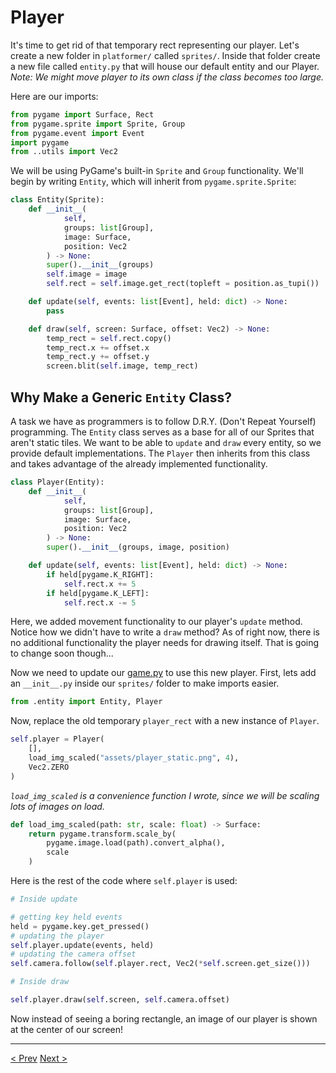 # Player

It's time to get rid of that temporary rect representing our player. Let's create a new folder in `platformer/` called `sprites/`. Inside that folder create a new file called `entity.py` that will house our default entity and our Player. *Note: We might move player to its own class if the class becomes too large.* 

Here are our imports:

```python
from pygame import Surface, Rect
from pygame.sprite import Sprite, Group
from pygame.event import Event
import pygame
from ..utils import Vec2
```

We will be using PyGame's built-in `Sprite` and `Group` functionality. We'll begin by writing `Entity`, which will inherit from `pygame.sprite.Sprite`:

```python
class Entity(Sprite):
    def __init__(
            self,
            groups: list[Group],
            image: Surface,
            position: Vec2
        ) -> None:
        super().__init__(groups)
        self.image = image
        self.rect = self.image.get_rect(topleft = position.as_tupi())

    def update(self, events: list[Event], held: dict) -> None:
        pass

    def draw(self, screen: Surface, offset: Vec2) -> None:
        temp_rect = self.rect.copy()
        temp_rect.x += offset.x
        temp_rect.y += offset.y
        screen.blit(self.image, temp_rect)
```

## Why Make a Generic `Entity` Class?

A task we have as programmers is to follow D.R.Y. (Don't Repeat Yourself) programming. The `Entity` class serves as a base for all of our Sprites that aren't static tiles. We want to be able to `update` and `draw` every entity, so we provide default implementations. The `Player` then inherits from this class and takes advantage of the already implemented functionality.

```python
class Player(Entity):
    def __init__(
            self,
            groups: list[Group],
            image: Surface,
            position: Vec2
        ) -> None:
        super().__init__(groups, image, position)

    def update(self, events: list[Event], held: dict) -> None:
        if held[pygame.K_RIGHT]:
            self.rect.x += 5
        if held[pygame.K_LEFT]:
            self.rect.x -= 5
```

Here, we added movement functionality to our player's `update` method. Notice how we didn't have to write a `draw` method? As of right now, there is no additional functionality the player needs for drawing itself. That is going to change soon though... 

Now we need to update our [game.py](../platformer/core/game.py) to use this new player. First, lets add an `__init__.py` inside our `sprites/` folder to make imports easier.

```python
from .entity import Entity, Player
```

Now, replace the old temporary `player_rect` with a new instance of `Player`.

```python
self.player = Player(
	[],
	load_img_scaled("assets/player_static.png", 4),
	Vec2.ZERO
)
```

*`load_img_scaled` is a convenience function I wrote, since we will be scaling lots of images on load.*

```python
def load_img_scaled(path: str, scale: float) -> Surface:
    return pygame.transform.scale_by(
        pygame.image.load(path).convert_alpha(),
        scale
    )
```

Here is the rest of the code where `self.player` is used:

```python
# Inside update

# getting key held events
held = pygame.key.get_pressed()
# updating the player
self.player.update(events, held)
# updating the camera offset
self.camera.follow(self.player.rect, Vec2(*self.screen.get_size()))
```

```python
# Inside draw

self.player.draw(self.screen, self.camera.offset)
```

Now instead of seeing a boring rectangle, an image of our player is shown at the center of our screen!
___

[< Prev](./3.md)
[Next >](./5.md)